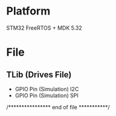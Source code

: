 # Platform
STM32 FreeRTOS + MDK 5.32

# File
## TLib (Drives File)
- GPIO Pin (Simulation) I2C
- GPIO Pin (Simulation) SPI

/**************** end of file ***********/
